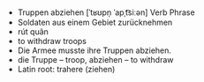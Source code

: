 - Truppen abziehen	[ˈtʁʊpn̩ ˈapˌt͡siːən]	Verb Phrase
- Soldaten aus einem Gebiet zurücknehmen
- rút quân
- to withdraw troops
- Die Armee musste ihre Truppen abziehen.
- die Truppe – troop, abziehen – to withdraw	
- Latin root: trahere (ziehen)